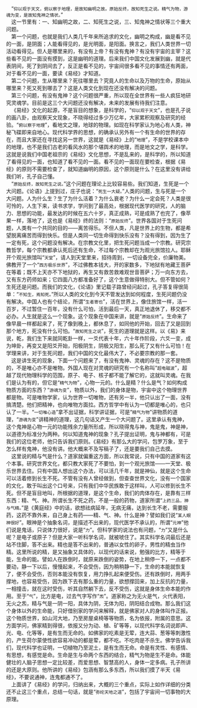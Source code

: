 &emsp;“``仰以观于天文，俯以察于地理，是故知幽明之故。原始反终，故知死生之说。精气为物，游魂为变，是故知鬼神之情状。``”<br>&emsp;这一节里有：一、知幽明之故，二、知死生之说，三、知鬼神之情状等三个重大问题。<br>&emsp;第一个问题，也就是我们人类几千年来所追求的文化，幽明之构成，幽是看不见的一面，是阴面；人能看得见的，是光明面，是阳面。换言之，我们人类世界一切活动看得见。但人是哪里来的，有没有上帝？有没有鬼神？有没有宇宙的主宰？这些看不见的一面没有摸到，这是幽明的道理。后来我们中国文化发展到幽，就是代表阴间，死了到阴间去了，反正是看不见的，宇宙间很多看不见的事情还有两面，对于看不见的一面，要读《易经》才知道。<br>&emsp;第二个问题，生从哪里来？死往哪里去？究竟人的生命以及万物的生命，原始从哪里来？死又死到哪去了？这是人类文化到现在还没有解决的问题。<br>&emsp;第三个问题，有没有鬼神？这个问题很严重，所以现在全世界有一些人疯狂地研究灵魂学。目前是这三个大问题还没有解决，未来的发展有待我们注意。<br>&emsp;《易经》文化的起源，不是盲目的想象，是科学的，“``仰以观于天文``”，也是孔子说的画八卦，由观察天文现象，不晓得经过多少万亿年，大家累积观察及研究的经验。“``俯以察于地理``”，看地文之理，地球的物理。如现在科学家认为地心有人类，神秘飞碟即来自地心。现代科学界的思想，的确承认另外有一个有生命的世界的存在，而且大家还在寻找这另一世界，这就是《易经》上的“``地理``”，不是学校课本中的地理，也不是我们古老的看风水的那个堪舆术的地理，而是地文之学，是科学。这就是说我们中国老祖宗的《易经》文化思想，不是乱来的，是科学的，所以知道了看得见的一面，也知道了看不见的一面。看不见的一面现在要检查，根据《易经》的原则不需要检查了，就知道幽明的原因，这个原则是什么？在这里没有讲给我们听，孔子自己懂。<br>&emsp;“``原始反终，故知死生之说。``”这个问题在理论上比较容易些。我们知道，生死是一个大问题。《论语》上提到过，庄子也说：“``死生一大疑。``”人类的问题，生与死是一个大问题。人为什么生？生了为什么活着？为什么衰老？为什么一定会死？人类是很可怜的，人生下来，读书求学，学问到了最高处，根据现代医学的研究，人的脑力、思想的功能，最发达的时候在五六十岁，真正成熟，可是成熟了也完了，像苹果一样，落地了，这也是《易经》终的法则：“``原始反终``”。世界各国对于生死问题，人类有一个共同的目的——离苦得乐。不但人类，凡是世界上的生物，都是希望脱离痛苦而得到快乐。但是人类同一切生命得到快乐没有？没有得到，因为生了一定有死，这个问题没有解决。在宗教文化里，把生死问题当成一个宗教。研究宗教哲学，每个宗教都承认死后还有生命，不过每个宗教却在为观光旅馆拉人。耶稣开个观光旅馆叫“``天堂``”，请人到天堂里来，招待周到，一切设备完全，价廉物美。佛教开了一个“``西方极乐世界``”，不过佛教本钱大，开的家数多，下地狱有地藏王菩萨在等着；既不上天亦不下地狱的，再生又有救苦救难观世音菩萨；万一向东方去，又有东方药师如来；它四面八方都准备好了，这个生意做得特别大。但不管如何？生死还是问题。而我们的文化，《论语》里记载子路曾经问起过，孔子答复得很简单：“``不知生，焉知死。``”所以人类的文化到今天不管发达到如何程度，生死问题仍没有解决。中国人也有个结论，所谓“``生者寄也``”，活在世界上，像住旅馆一样，活一百岁，不过暂住一百年，没有什么可怕，活到最后一天，真正地退休了，移交都不必办。人生就是这么一个现象。这个现象在中国来讲，就是“``原始反终``”。生命来了像早晨一样都起来了，死了像到晚上，都休息了，如同他的开始，回去了又是回到那个地方，死没有什么可怕。“``故知死生之说``”，死生的道理就是这样。以《易》来说，乾，我们生下来就同乾卦一样，一爻代表十年，六十年作阶段，六爻一变，成为坤卦，再变又是阳爻开始，阳极阴生，阴极又阳生，那么死了又有什么可怕！在学理来讲，对于生死问题，我们中国的文化最伟大了，不必要宗教的那一套。<br>&emsp;这是讲生死的现象，下面一个问题来了，有没有鬼神、灵魂的存在？这不是物质的，不是唯心亦不是唯物。外国人现在对灵魂的研究有一个名称叫“``超电磁波``”，超越了现代物理科学的范围，原子、电子、核子都不能了解它的，这就叫灵魂。在我们是认为有的，但它是“``精气为物``”，心物一元的。什么是精？什么是气？如何构成物质方面的东西？“``游魂为变``”，物质以外，我们的身体是物，宇宙中这个物理世界都是物。可是唯物学家，认为世界一切唯物，还有另一半，他只认出了一面，没有搞清楚。他们把精神，也向唯物方面拉。西方哲学中有认为一切都是唯心的，也只认了一半。“``一切唯心造``”拿不出证据，科学讲证据，可是“``精气为物``”讲物质的道理，“``游魂为变``”讲精神的道理，这几句话又产生一个大问题了。这里承认有鬼神，这个鬼神是心物一元的功能残余力量所形成，所以晓得鬼与神，鬼是鬼，神是神，以道德为标准分为两种。何以知道鬼神的现象？孔子提出证明，鬼与神都有，可是我们的这位老师，他只告诉我们原则。《易经》有那么大的学问，包罗万象，至于怎么样有鬼神，他没有讲。他大概来不及写稿子了，还是要我们自己去摸。<br>&emsp;这里说的精与气是什么？道家就偏重这方面，所以我常说，只有中国的道家有这个本事。研究世界文化，都只教大家死了不要怕，到一个观光旅馆——一天堂、极乐世界去住。只有中国人想出这个办法，可以活几千年，就是神仙，就是这个生命可以活着修到长生不死。不管有没有人曾经做到，但查查世界文化，没有一个国家的文化，敢于叫出这个口号来，只有我们中华民族敢于这样叫，人可以修到长生不死。但不是盲目地叫，所根据的道理，是这个生命，我们的肉体存在，是靠有三样东西：精、气、神。所谓长生不死之药，不是一般的药物，道家所谓“``上药三品，神与气精。``”是《黄庭经》中的话，欲想祛病延年，无病无痛，达到长生不老，需要服药，这药不靠外来，自己身上有药——精、气、神。什么是神？譬如我们说“``某人眼神很好``”。眼神是个抽象名词，是描述不出来的，现代医学不承认的，所谓“``元神``”他们说是鬼话，只说体力很好，说是“``力``”。但科学家的说法也有问题，“``力``”又是什么呢？是电子或原子？但是大家一听科学名词，就被唬住了。其实科学名词最后还是站不住脚，答不出来。精也是答不出来的，普通以女性的卵子，男性的精虫当作精。这里所说的精，是又抽象又具体的，以现代的话来说，勉强的比方，精等于能，生命的能。譬如人在跌倒时，就原来跌倒的姿势，在地上稍停一下，一点都不要动，静一下以后，慢慢起来，不会受伤，因为稍稍静一下，生命的本能就恢复了，便不会受伤，否则本能没有恢复，用力挣扎起来便受伤。还有跌倒时，用两手撑地，也容易受伤，因为跌下去有那么重的力量，欲想撑回来，加上反抗的力量，一相撞击，就在这时受伤，听其自然躺下去，反不受伤，这就是身体生命本能的作用。至于“``气``”，比方是电，过去气字写作“``炁``”。道家称之为无火是气，火代表阳，无火之炁，精与气是一阴一阳，具体为阴，无体为阳，阴阳结合成物。那么我们这个身体以外的生命能，只好借别家的学问来解释，就是佛家对人的身体叫作正报。这个物质世界，如山河大地，乃至房屋桌椅等等物质，名为依报，附属的意思。这方面学问，佛家精到得很，依报又分为动、植、矿等等，以现代科学名词说即声、光、电、化等等，是有生而无命的。如佛家的吃素是无荤，连大蒜、葱等等刺激性的，产生荷尔蒙使性欲容易冲动的都是荤，都不吃。不吃肉是不杀生。佛学告诉我们，现代科学也证明，一切植物乃至泥土，是有生而无命。命是有灵性、有感情、有思想，有感觉是命。生命是生与命两个东西的结合，精气为物是生不是命。体能健壮的人脑子思想一定比较差，而爱思想、智慧高的人，身体一定多病。孔子所讲的还是大原则。他所讲的《易经》包涵有那么多东西，所以我们摸了半天《易经》，不要说通神，连鬼都通不了。<br>&emsp;上面讲了《易经》的学问，归纳出来，大概的三个重点，实际上如作详细的分类还不止这三个重点，总结一句话，就是“``弥纶天地之道``”，包括了宇宙间一切事物的大原理。<br>